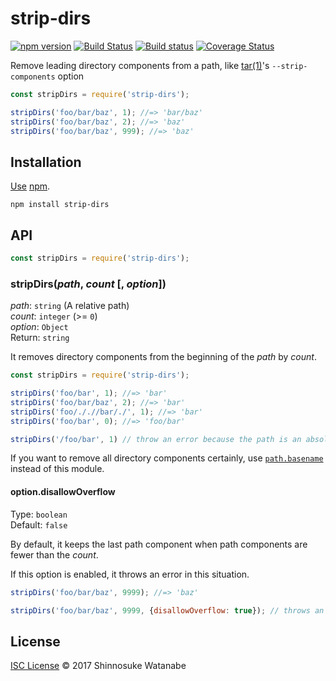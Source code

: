 # strip-dirs

[![npm version](https://img.shields.io/npm/v/strip-dirs.svg)](https://www.npmjs.com/package/strip-dirs)
[![Build Status](https://img.shields.io/travis/shinnn/node-strip-dirs.svg)](https://travis-ci.org/shinnn/node-strip-dirs)
[![Build status](https://ci.appveyor.com/api/projects/status/pr5edbtg59f6xfgn?svg=true)](https://ci.appveyor.com/project/ShinnosukeWatanabe/node-strip-dirs)
[![Coverage Status](https://img.shields.io/coveralls/shinnn/node-strip-dirs.svg)](https://coveralls.io/r/shinnn/node-strip-dirs)

Remove leading directory components from a path, like [tar(1)](http://linuxcommand.org/lc3_man_pages/tar1.html)'s `--strip-components` option

```javascript
const stripDirs = require('strip-dirs');

stripDirs('foo/bar/baz', 1); //=> 'bar/baz'
stripDirs('foo/bar/baz', 2); //=> 'baz'
stripDirs('foo/bar/baz', 999); //=> 'baz'
```

## Installation

[Use]((https://docs.npmjs.com/cli/install)) [npm](https://docs.npmjs.com/getting-started/what-is-npm).

```
npm install strip-dirs
```

## API

```javascript
const stripDirs = require('strip-dirs');
```

### stripDirs(*path*, *count* [, *option*])

*path*: `string` (A relative path)  
*count*: `integer` (>= `0`)  
*option*: `Object`  
Return: `string`

It removes directory components from the beginning of the *path* by *count*.

```javascript
const stripDirs = require('strip-dirs');

stripDirs('foo/bar', 1); //=> 'bar'
stripDirs('foo/bar/baz', 2); //=> 'bar'
stripDirs('foo/././/bar/./', 1); //=> 'bar'
stripDirs('foo/bar', 0); //=> 'foo/bar'

stripDirs('/foo/bar', 1) // throw an error because the path is an absolute path
```

If you want to remove all directory components certainly, use [`path.basename`](https://nodejs.org/api/path.html#path_path_basename_path_ext) instead of this module.

#### option.disallowOverflow

Type: `boolean`  
Default: `false`

By default, it keeps the last path component when path components are fewer than the *count*.

If this option is enabled, it throws an error in this situation.

```javascript
stripDirs('foo/bar/baz', 9999); //=> 'baz'

stripDirs('foo/bar/baz', 9999, {disallowOverflow: true}); // throws an range error
```

## License

[ISC License](./LICENSE) © 2017 Shinnosuke Watanabe
